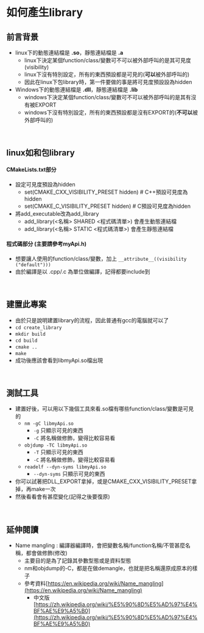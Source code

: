 # 如何產生library

## 前言背景
- linux下的動態連結檔是 **.so**，靜態連結檔是 **.a**
  - linux下決定某個function/class/變數可不可以被外部呼叫的是其可見度(visibility)
  - linux下沒有特別設定，所有的東西預設都是可見的(**可以**被外部呼叫的)
  - 因此在linux下包library時，第一件要做的事是將可見度預設設為hidden
- Windows下的動態連結檔是 **.dll**，靜態連結檔是 **.lib**
  - windows下決定某個function/class/變數可不可以被外部呼叫的是其有沒有被EXPORT
  - windows下沒有特別設定，所有的東西預設都是沒有EXPORT的(**不可以**被外部呼叫的)

<br/>

## linux如和包library
#### CMakeLists.txt部分
- 設定可見度預設為hidden
  - set(CMAKE_CXX_VISIBILITY_PRESET hidden) # C++預設可見度為hidden
  - set(CMAKE_C_VISIBILITY_PRESET hidden) # C預設可見度為hidden
- 將add_executable改為add_library
  - add_library(<名稱> SHARED <程式碼清單>) 會產生動態連結檔
  - add_library(<名稱> STATIC <程式碼清單>) 會產生靜態連結檔

#### 程式碼部分 (主要請參考myApi.h)
- 想要讓人使用的function/class/變數，加上 `__attribute__((visibility ("default")))`
- 由於編譯是以 .cpp/.c 為單位做編譯，記得都要include到

<br/>

## 建置此專案
- 由於只是說明建置library的流程，因此普通有gcc的電腦就可以了
- `cd create_library`
- `mkdir build`
- `cd build`
- `cmake ..`
- `make`
- 成功後應該會看到libmyApi.so檔出現

<br/>

## 測試工具
- 建置好後，可以用以下幾個工具來看.so檔有哪些function/class/變數是可見的
  - `nm -gC libmyApi.so`
    - `-g` 只顯示可見的東西
    - `-C` 將名稱做修飾，變得比較容易看
  - `objdump -TC libmyApi.so`
    - `-T` 只顯示可見的東西
    - `-C` 將名稱做修飾，變得比較容易看
  - `readelf --dyn-syms libmyApi.so`
    - `--dyn-syms` 只顯示可見的東西
- 你可以試著把DLL_EXPORT拿掉，或是CMAKE_CXX_VISIBILITY_PRESET拿掉，再make一次
- 然後看看會有甚麼變化(記得之後要復原)

<br/>

## 延伸閱讀
- Name mangling : 編譯器編譯時，會把變數名稱/function名稱/不管甚麼名稱，都會做修飾(修改)
  - 主要目的是為了記錄其參數型態或是資料型態
  - nm和objdump的-C，都是在做demangle，也就是把名稱還原成原本的樣子
  - 參考資料[https://en.wikipedia.org/wiki/Name_mangling](https://en.wikipedia.org/wiki/Name_mangling)
    - 中文版[https://zh.wikipedia.org/wiki/%E5%90%8D%E5%AD%97%E4%BF%AE%E9%A5%B0](https://zh.wikipedia.org/wiki/%E5%90%8D%E5%AD%97%E4%BF%AE%E9%A5%B0)
